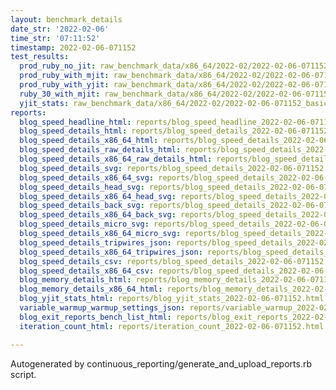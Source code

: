 ```yaml
---
layout: benchmark_details
date_str: '2022-02-06'
time_str: '07:11:52'
timestamp: 2022-02-06-071152
test_results:
  prod_ruby_no_jit: raw_benchmark_data/x86_64/2022-02/2022-02-06-071152_basic_benchmark_prod_ruby_no_jit.json
  prod_ruby_with_mjit: raw_benchmark_data/x86_64/2022-02/2022-02-06-071152_basic_benchmark_prod_ruby_with_mjit.json
  prod_ruby_with_yjit: raw_benchmark_data/x86_64/2022-02/2022-02-06-071152_basic_benchmark_prod_ruby_with_yjit.json
  ruby_30_with_mjit: raw_benchmark_data/x86_64/2022-02/2022-02-06-071152_basic_benchmark_ruby_30_with_mjit.json
  yjit_stats: raw_benchmark_data/x86_64/2022-02/2022-02-06-071152_basic_benchmark_yjit_stats.json
reports:
  blog_speed_headline_html: reports/blog_speed_headline_2022-02-06-071152.html
  blog_speed_details_html: reports/blog_speed_details_2022-02-06-071152.html
  blog_speed_details_x86_64_html: reports/blog_speed_details_2022-02-06-071152.x86_64.html
  blog_speed_details_raw_details_html: reports/blog_speed_details_2022-02-06-071152.raw_details.html
  blog_speed_details_x86_64_raw_details_html: reports/blog_speed_details_2022-02-06-071152.x86_64.raw_details.html
  blog_speed_details_svg: reports/blog_speed_details_2022-02-06-071152.svg
  blog_speed_details_x86_64_svg: reports/blog_speed_details_2022-02-06-071152.x86_64.svg
  blog_speed_details_head_svg: reports/blog_speed_details_2022-02-06-071152.head.svg
  blog_speed_details_x86_64_head_svg: reports/blog_speed_details_2022-02-06-071152.x86_64.head.svg
  blog_speed_details_back_svg: reports/blog_speed_details_2022-02-06-071152.back.svg
  blog_speed_details_x86_64_back_svg: reports/blog_speed_details_2022-02-06-071152.x86_64.back.svg
  blog_speed_details_micro_svg: reports/blog_speed_details_2022-02-06-071152.micro.svg
  blog_speed_details_x86_64_micro_svg: reports/blog_speed_details_2022-02-06-071152.x86_64.micro.svg
  blog_speed_details_tripwires_json: reports/blog_speed_details_2022-02-06-071152.tripwires.json
  blog_speed_details_x86_64_tripwires_json: reports/blog_speed_details_2022-02-06-071152.x86_64.tripwires.json
  blog_speed_details_csv: reports/blog_speed_details_2022-02-06-071152.csv
  blog_speed_details_x86_64_csv: reports/blog_speed_details_2022-02-06-071152.x86_64.csv
  blog_memory_details_html: reports/blog_memory_details_2022-02-06-071152.html
  blog_memory_details_x86_64_html: reports/blog_memory_details_2022-02-06-071152.x86_64.html
  blog_yjit_stats_html: reports/blog_yjit_stats_2022-02-06-071152.html
  variable_warmup_warmup_settings_json: reports/variable_warmup_2022-02-06-071152.warmup_settings.json
  blog_exit_reports_bench_list_html: reports/blog_exit_reports_2022-02-06-071152.bench_list.html
  iteration_count_html: reports/iteration_count_2022-02-06-071152.html

---
```

Autogenerated by continuous_reporting/generate_and_upload_reports.rb script.
